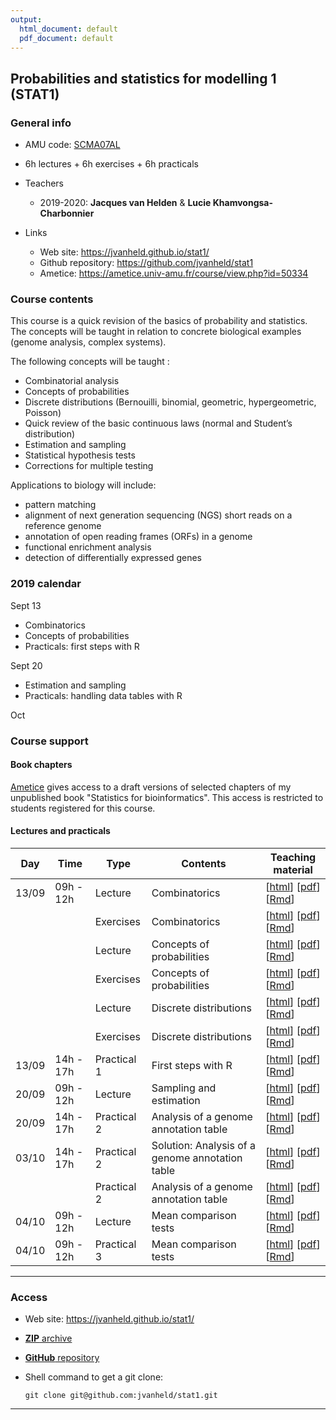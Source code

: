 ```yaml
---
output:
  html_document: default
  pdf_document: default
---
```

## Probabilities and statistics for modelling 1 (STAT1)


### General info

- AMU code: [SCMA07AL](https://formations.univ-amu.fr/ME5SBI-S53MA1Z1A-en.html)
- 6h lectures + 6h exercises + 6h practicals
- Teachers

    - 2019-2020: **Jacques van Helden** & **Lucie Khamvongsa-Charbonnier**
    
- Links

    - Web site: <https://jvanheld.github.io/stat1/>
    - Github repository: <https://github.com/jvanheld/stat1>
    - Ametice: <https://ametice.univ-amu.fr/course/view.php?id=50334>

### Course contents

This course is a quick revision of the basics of probability and statistics. The concepts will be taught in relation to concrete biological examples (genome analysis, complex systems). 

The following concepts will be taught :

- Combinatorial analysis
- Concepts of probabilities
- Discrete distributions (Bernouilli, binomial, geometric, hypergeometric, Poisson)
- Quick review of the basic continuous laws (normal and Student’s distribution)
- Estimation and sampling
- Statistical hypothesis tests
- Corrections for multiple testing

Applications to biology will include: 

- pattern matching 
- alignment of next generation sequencing (NGS) short reads on a reference genome
- annotation of open reading frames (ORFs) in a genome
- functional enrichment analysis
- detection of differentially expressed genes


### 2019 calendar

Sept 13

- Combinatorics
- Concepts of probabilities
- Practicals: first steps with R

Sept 20

- Estimation and sampling
- Practicals: handling data tables with R

Oct 

### Course support


#### Book chapters

[Ametice](https://ametice.univ-amu.fr/course/view.php?id=50334) gives access to a draft versions of selected chapters of my unpublished book "Statistics for bioinformatics". This access is restricted to students registered for this course. 

#### Lectures and practicals

| Day | Time | Type | Contents | Teaching material | 
|-----------|-------------|----------|------------------------------|----------------|
| 13/09 | 09h - 12h | Lecture | Combinatorics |  [[html](slides/02_combinatorix_EN.html)] [[pdf](slides/02_combinatorix_EN.pdf)] [[Rmd](slides/02_combinatorix_EN.Rmd)] |
|  |  | Exercises | Combinatorics |  [[html](slides/02_combinatorix_exercices.html)] [[pdf](slides/02_combinatorix_exercices.pdf)] [[Rmd](slides/02_combinatorix_exercices.Rmd)] |
|  | | Lecture | Concepts of probabilities | [[html](slides/03_concepts_proba.html)] [[pdf](slides/03_concepts_proba.pdf)] [[Rmd](slides/03_concepts_proba.Rmd)] |
|  | | Exercises | Concepts of probabilities | [[html](slides/03_concepts_proba_exercices.html)] [[pdf](slides/03_concepts_proba_exercices.pdf)] [[Rmd](slides/03_concepts_proba_exercices.Rmd)] |
|  | | Lecture | Discrete distributions | [[html](slides/04_discrete_distributions_EN.html)] [[pdf](slides/04_discrete_distributions_EN.pdf)] [[Rmd](slides/04_discrete_distributions_EN.Rmd)] |
|  |  | Exercises | Discrete distributions | [[html](slides/04_discrete_distributions_EN_exercices.html)] [[pdf](slides/04_discrete_distributions_EN_exercices.pdf)] [[Rmd](slides/04_discrete_distributions_EN_exercices.Rmd)] |
| 13/09 | 14h - 17h | Practical 1 | First steps with R | [[html](practicals/01_intro_R/01_R-first-steps.html)] [[pdf](practicals/01_intro_R/01_R-first-steps.pdf)] [[Rmd](practicals/01_intro_R/01_R-first-steps.Rmd)] |
| 20/09 | 09h - 12h | Lecture | Sampling and estimation |  [[html](slides/05_sampling_estimation_EN.html)] [[pdf](slides/05_sampling_estimation_EN.pdf)] [[Rmd](slides/05_sampling_estimation_EN.Rmd)] |
| 20/09 | 14h - 17h | Practical 2 | Analysis of a genome annotation table | [[html](practicals/02_yeast_annotations/02_yeast_annotations_EN.html)] [[pdf](practicals/02_yeast_annotations/02_yeast_annotations_EN.pdf)] [[Rmd](practicals/02_yeast_annotations/02_yeast_annotations_EN.Rmd)] |
| 03/10 | 14h - 17h | Practical 2 | Solution: Analysis of a genome annotation table | [[html](practicals/02_yeast_annotations/02_yeast_annotations_EN_solutions.html)] [[pdf](practicals/02_yeast_annotations/02_yeast_annotations_EN_solutions.pdf)] [[Rmd](practicals/02_yeast_annotations/02_yeast_annotations_EN_solutions.Rmd)] |
|  |  | Practical 2 | Analysis of a genome annotation table | [[html](practicals/02_yeast_annotations/02_yeast_annotations_EN.html)] [[pdf](practicals/02_yeast_annotations/02_yeast_annotations_EN.pdf)] [[Rmd](practicals/02_yeast_annotations/02_yeast_annotations_EN.Rmd)] |
| 04/10 | 09h - 12h | Lecture | Mean comparison tests |  [[html](slides/06_mean_comparison_tests_EN.html)] [[pdf](slides/06_mean_comparison_tests_EN.pdf)] [[Rmd](slides/06_mean_comparison_tests_EN.Rmd)] |
| 04/10 | 09h - 12h | Practical 3 | Mean comparison tests |  [[html](practicals/03_test_comparaison_moyennes/03_test_comparaison_moyennes.html)] [[pdf](practicals/03_test_comparaison_moyennes/03_test_comparaison_moyennes.pdf)] [[Rmd](practicals/03_test_comparaison_moyennes/03_test_comparaison_moyennes.Rmd)] |




****************************************************************
### Access

- Web site: <https://jvanheld.github.io/stat1/>
- [**ZIP** archive](https://github.com/jvanheld/stat1/zipball/master)
- [**GitHub** repository](https://github.com/jvanheld/stat1)
- Shell command to get a git clone: 

    `git clone git@github.com:jvanheld/stat1.git`


****************************************************************
